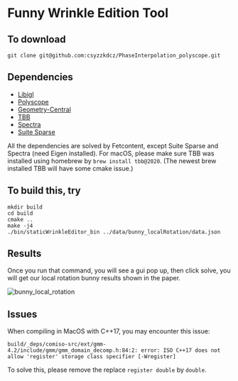 # Funny Wrinkle Edition Tool

## To download
```
git clone git@github.com:csyzzkdcz/PhaseInterpolation_polyscope.git 
```

## Dependencies
- [Libigl](https://github.com/libigl/libigl.git)
- [Polyscope](https://github.com/nmwsharp/polyscope.git)
- [Geometry-Central](https://github.com/nmwsharp/geometry-central.git) 
- [TBB](https://github.com/wjakob/tbb.git)
- [Spectra](https://github.com/yixuan/spectra.git)
- [Suite Sparse](https://people.engr.tamu.edu/davis/suitesparse.html)

All the dependencies are solved by Fetcontent, except Suite Sparse and Spectra (need Eigen installed). 
For macOS, please  make sure TBB was installed using homebrew by `brew install tbb@2020`. (The newest brew installed TBB will have some cmake issue.)


## To build this, try
```
mkdir build
cd build
cmake ..
make -j4
./bin/staticWrinkleEditor_bin ../data/bunny_localRotation/data.json
```

## Results
Once you run that command, you will see a gui pop up, then click solve, you will get our local rotation bunny results shown in the paper.

![bunny_local_rotation](https://user-images.githubusercontent.com/29785561/188839142-906f3b2e-1051-458d-9c80-bd189e9bca07.gif)

## Issues
When compiling in MacOS with C++17, you may encounter this issue: 
```
build/_deps/comiso-src/ext/gmm-4.2/include/gmm/gmm_domain_decomp.h:84:2: error: ISO C++17 does not allow 'register' storage class specifier [-Wregister]
```
To solve this, please remove the replace `register double` by `double`.  
